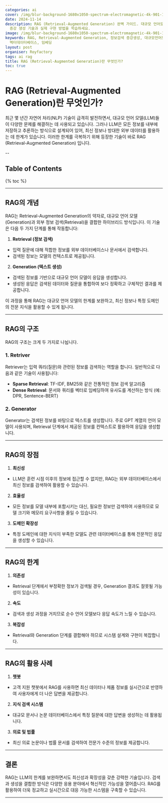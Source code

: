 ```yaml
---
categories: ai
cover: /img/blur-background-1680x1050-spectrum-electromagnetic-4k-901-1.jpg
date: 2024-11-14
description: RAG (Retrieval-Augmented Generation) 완벽 가이드. 대규모 언어모델의 한계를 극복하는 정보 검색
  증강 생성 기술과 실제 구현 방법을 학습하세요.
image: /img/blur-background-1680x1050-spectrum-electromagnetic-4k-901-1.jpg
keywords: RAG, Retrieval-Augmented Generation, 정보검색 증강생성, 대규모언어모델, LLM, 자연어처리, NLP,
  벡터데이터베이스, 임베딩
layout: post
organiser: Royfactory
tags: ai rag
title: RAG (Retrieval-Augmented Generation)란 무엇인가?
toc: true
---
```


# RAG (Retrieval-Augmented Generation)란 무엇인가?
최근 몇 년간 자연어 처리(NLP) 기술이 급격히 발전하면서, 대규모 언어 모델(LLM)들이 다양한 문제를 해결하는 데 사용되고 있습니다. 그러나 LLM은 모든 정보를 내부에 저장하고 추론하는 방식으로 설계되어 있어, 최신 정보나 방대한 외부 데이터를 활용하는 데 한계가 있습니다. 이러한 한계를 극복하기 위해 등장한 기술이 바로 RAG (Retrieval-Augmented Generation) 입니다.

--
## Table of Contents

{% toc %}

---


## RAG의 개념
RAG는 Retrieval-Augmented Generation의 약자로, 대규모 언어 모델(Generation)과 외부 정보 검색(Retrieval)을 결합한 하이브리드 방식입니다. 이 기술은 다음 두 가지 단계를 통해 작동합니다:
1. **Retrieval (정보 검색)**
  - 입력 질문에 대해 적합한 정보를 외부 데이터베이스나 문서에서 검색합니다.
  - 검색된 정보는 모델의 컨텍스트로 제공됩니다.
2. **Generation (텍스트 생성)**
  - 검색된 정보를 기반으로 대규모 언어 모델이 응답을 생성합니다.
  - 생성된 응답은 검색된 데이터와 질문을 통합하여 보다 정확하고 구체적인 결과를 제공합니다.

이 과정을 통해 RAG는 대규모 언어 모델의 한계를 보완하고, 최신 정보나 특정 도메인의 전문 지식을 활용할 수 있게 됩니다.

--- 

## RAG의 구조
RAG의 구조는 크게 두 가지로 나뉩니다.

### 1. Retriver
Retriever는 입력 쿼리(질문)와 관련된 정보를 검색하는 역할을 합니다. 일반적으로 다음과 같은 기술이 사용됩니다:
- **Sparse Retrieval**: TF-IDF, BM25와 같은 전통적인 정보 검색 알고리즘
- **Dense Retrieval**: 문서와 쿼리를 벡터로 임베딩하여 유사도를 계산하는 방식 (예: DPR, Sentence-BERT)

### 2. Generator
Generator는 검색된 정보를 바탕으로 텍스트를 생성합니다. 주로 GPT 계열의 언어 모델이 사용되며, Retrieval 단계에서 제공된 정보를 컨텍스트로 활용하여 응답을 생성합니다.

---

## RAG의 장점
1. **최신성**
  - LLM은 훈련 시점 이후의 정보에 접근할 수 없지만, RAG는 외부 데이터베이스에서 최신 정보를 검색하여 활용할 수 있습니다.
2. **효율성**
  - 모든 정보를 모델 내부에 포함시키는 대신, 필요한 정보만 검색하여 사용하므로 모델 크기와 메모리 요구사항을 줄일 수 있습니다.
3. **도메인 확장성**
  - 특정 도메인에 대한 지식이 부족한 모델도 관련 데이터베이스를 통해 전문적인 응답을 생성할 수 있습니다.

---

## RAG의 한계
1. **의존성**
  - Retrieval 단계에서 부정확한 정보가 검색될 경우, Generation 결과도 잘못될 가능성이 있습니다.
2. **속도**
  - 검색과 생성 과정을 거치므로 순수 언어 모델보다 응답 속도가 느릴 수 있습니다.
3. **복잡성**
  - Retrieval와 Generation 단계를 결합해야 하므로 시스템 설계와 구현이 복잡합니다.

---

## RAG의 활용 사례
1. **챗봇**
  - 고객 지원 챗봇에서 RAG를 사용하면 최신 데이터나 제품 정보를 실시간으로 반영하여 사용자에게 더 나은 답변을 제공합니다.
2. **지식 검색 시스템**
  - 대규모 문서나 논문 데이터베이스에서 특정 질문에 대한 답변을 생성하는 데 활용됩니다.
3. **의료 및 법률**
  - 최신 의료 논문이나 법률 문서를 검색하여 전문가 수준의 정보를 제공합니다.

---

## 결론
RAG는 LLM의 한계를 보완하면서도 최신성과 확장성을 갖춘 강력한 기술입니다. 검색과 생성을 결합한 방식은 다양한 응용 분야에서 혁신적인 가능성을 열어줍니다. RAG를 활용하여 더욱 정교하고 실시간으로 대응 가능한 시스템을 구축할 수 있습니다.

---
